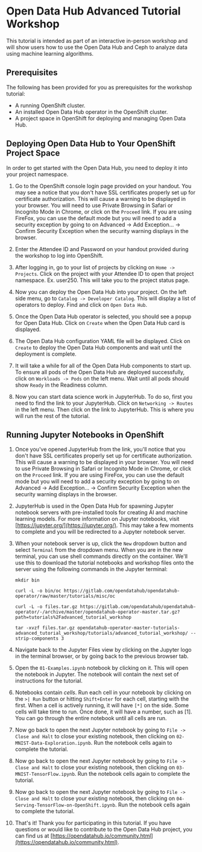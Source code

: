 # Open Data Hub Advanced Tutorial Workshop
This tutorial is intended as part of an interactive in-person workshop and will show users how to use the Open Data Hub and Ceph to analyze data using machine learning algorithms.

## Prerequisites

The following has been provided for you as prerequisites for the workshop tutorial:

- A running OpenShift cluster.
- An installed Open Data Hub operator in the OpenShift cluster.
- A project space in OpenShift for deploying and managing Open Data Hub.

## Deploying Open Data Hub to Your OpenShift Project Space

In order to get started with the Open Data Hub, you need to deploy it into your project namespace.

1. Go to the OpenShift console login page provided on your handout. You may see a notice that you don't have SSL certificates properly set up for certificate authorization.  This will cause a warning to be displayed in your browser.  You will need to use Private Browsing in Safari or Incognito Mode in Chrome, or click on the `Proceed` link.  If you are using FireFox, you can use the default mode but you will need to add a security exception by going to on Advanced -> Add Exception... -> Confirm Security Exception when the security warning displays in the browser.

2. Enter the Attendee ID and Password on your handout provided during the workshop to log into OpenShift.

3. After logging in, go to your list of projects by clicking on `Home -> Projects`.  Click on the project with your Attendee ID to open that project namespace. Ex. user250.  This will take you to the project status page.

4. Now you can deploy the Open Data Hub into your project.  On the left side menu, go to `Catalog -> Developer Catalog`.  This will display a list of operators to deploy.  Find and click on `Open Data Hub`.

5. Once the Open Data Hub operator is selected, you should see a popup for Open Data Hub.  Click on `Create` when the Open Data Hub card is displayed.

6. The Open Data Hub configuration YAML file will be displayed.  Click on `Create` to deploy the Open Data Hub components and wait until the deployment is complete.

7. It will take a while for all of the Open Data Hub components to start up.  To ensure all pods of the Open Data Hub are deployed successfully, click on `Workloads -> Pods` on the left menu.  Wait until all pods should show `Ready` in the Readiness column.

8. Now you can start data science work in JupyterHub.  To do so, first you need to find the link to your JupyterHub.  Click on `Networking -> Routes` in the left menu.  Then click on the link to JupyterHub.  This is where you will run the rest of the tutorial.

## Running Jupyter Notebooks in OpenShift
1. Once you've opened JupyterHub from the link, you'll notice that you don't have SSL certificates properly set up for certificate authorization.  This will cause a warning to be displayed in your browser.  You will need to use Private Browsing in Safari or Incognito Mode in Chrome, or click on the `Proceed` link.  If you are using FireFox, you can use the default mode but you will need to add a security exception by going to on Advanced -> Add Exception... -> Confirm Security Exception when the security warning displays in the browser.

2. JupyterHub is used in the Open Data Hub for spawning Jupyter notebook servers with pre-installed tools for creating AI and machine learning models.  For more information on Jupyter notebooks, visit [https://jupyter.org/](https://jupyter.org/).  This may take a few moments to complete and you will be redirected to a Jupyter notebook server.  

3. When your notebook server is up, click the `New` dropdown button and select `Terminal` from the dropdown menu. When you are in the new terminal, you can use shell commands directly on the container.  We'll use this to download the tutorial notebooks and workshop files onto the server using the following commands in the Jupyter terminal:
   ```
   mkdir bin
   
   curl -L -o bin/oc https://gitlab.com/opendatahub/opendatahub-operator/raw/master/tutorials/misc/oc

   curl -L -o files.tar.gz https://gitlab.com/opendatahub/opendatahub-operator/-/archive/master/opendatahub-operator-master.tar.gz?path=tutorials%2Fadvanced_tutorial_workshop

   tar -xvzf files.tar.gz opendatahub-operator-master-tutorials-advanced_tutorial_workshop/tutorials/advanced_tutorial_workshop/ --strip-components 3
   ```

4. Navigate back to the Jupyter Files view by clicking on the Jupyter logo in the terminal browser, or by going back to the previous browser tab.

5. Open the `01-Examples.ipynb` notebook by clicking on it.  This will open the notebook in Jupyter.  The notebook will contain the next set of instructions for the tutorial.

6. Notebooks contain *cells*.  Run each cell in your notebook by clicking on the `>| Run` button or hitting `Shift+Enter` for each cell, starting with the first.  When a cell is actively running, it will have `[*]` on the side.  Some cells will take time to run.  Once done, it will have a number, such as [1].  You can go through the entire notebook until all cells are run.

7. Now go back to open the next Jupyter notebook by going to `File -> Close and Halt` to close your existing notebook, then clicking on `02-MNIST-Data-Exploration.ipynb`.  Run the notebook cells again to complete the tutorial.

8. Now go back to open the next Jupyter notebook by going to `File -> Close and Halt` to close your existing notebook, then clicking on `03-MNIST-TensorFlow.ipynb`.  Run the notebook cells again to complete the tutorial.

9. Now go back to open the next Jupyter notebook by going to `File -> Close and Halt` to close your existing notebook, then clicking on `04-Serving-TensorFlow-on-OpenShift.ipynb`.  Run the notebook cells again to complete the tutorial.

10. That's it!  Thank you for participating in this tutorial.  If you have questions or would like to contribute to the Open Data Hub project, you can find us at [https://opendatahub.io/community.html](https://opendatahub.io/community.html).
